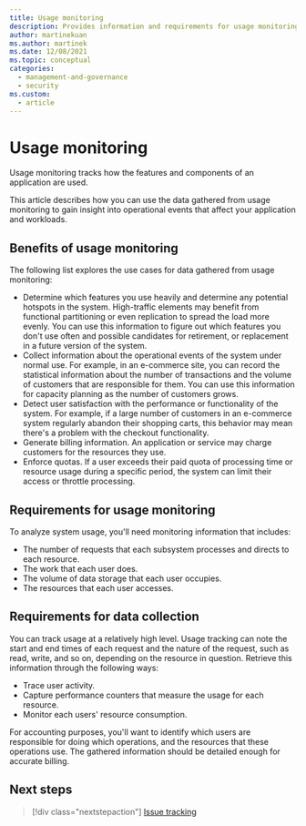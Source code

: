 ```yaml
---
title: Usage monitoring
description: Provides information and requirements for usage monitoring as it relates to monitoring and diagnostics. 
author: martinekuan
ms.author: martinek
ms.date: 12/08/2021
ms.topic: conceptual
categories:
  - management-and-governance
  - security
ms.custom:
  - article
---
```


# Usage monitoring

Usage monitoring tracks how the features and components of an application are used.

This article describes how you can use the data gathered from usage monitoring to gain insight into operational events that affect your application and workloads.

## Benefits of usage monitoring

The following list explores the use cases for data gathered from usage monitoring:

- Determine which features you use heavily and determine any potential hotspots in the system. High-traffic elements may benefit from functional partitioning or even replication to spread the load more evenly. You can use this information to figure out which features you don't use often and possible candidates for retirement, or replacement in a future version of the system.
- Collect information about the operational events of the system under normal use. For example, in an e-commerce site, you can record the statistical information about the number of transactions and the volume of customers that are responsible for them. You can use this information for capacity planning as the number of customers grows.
- Detect user satisfaction with the performance or functionality of the system. For example, if a large number of customers in an e-commerce system regularly abandon their shopping carts, this behavior may mean there's a problem with the checkout functionality.
- Generate billing information. An application or service may charge customers for the resources they use.
- Enforce quotas. If a user exceeds their paid quota of processing time or resource usage during a specific period, the system can limit their access or throttle processing.

## Requirements for usage monitoring

To analyze system usage, you'll need monitoring information that includes:

- The number of requests that each subsystem processes and directs to each resource.
- The work that each user does.
- The volume of data storage that each user occupies.
- The resources that each user accesses.

## Requirements for data collection

You can track usage at a relatively high level. Usage tracking can note the start and end times of each request and the nature of the request, such as read, write, and so on, depending on the resource in question. Retrieve this information through the following ways:

- Trace user activity.
- Capture performance counters that measure the usage for each resource.
- Monitor each users' resource consumption.

For accounting purposes, you'll want to identify which users are responsible for doing which operations, and the resources that these operations use. The gathered information should be detailed enough for accurate billing.

## Next steps

> [!div class="nextstepaction"]
> [Issue tracking](./issue-tracking.md)